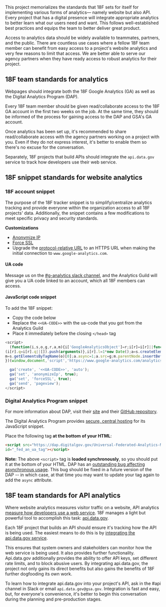This project memorializes the standards that 18F sets for itself for implementing various forms of analytics— namely website  but also API. Every project that has a digital presence will integrate appropriate analytics to better learn what our users need and want. This follows well-established best practices and equips the team to better deliver great product.

Access to analytics data should be widely available to teammates, partners, and the public. There are countless use cases where a fellow 18F team member can benefit from easy access to a project's website analytics and very few reasons to limit that access. We are better able to serve our agency partners when they have ready access to robust analytics for their project.

## 18F team standards for analytics

Webpages should integrate both the 18F Google Analytics (GA) as well as the Digital Analytics Program (DAP).

Every 18F team member should be given read/collaborate access to the 18F GA account in the first two weeks on the job.  At the same time, they should be informed of the process for gaining access to the DAP and GSA's GA account.

Once analytics has been set up, it's recommended to share read/collaborate access with the agency partners working on a project with you.  Even if they do not express interest, it's better to enable them so there's no excuse for the conversation.

Separately, 18F projects that build APIs should integrate the `api.data.gov` service to track how developers use their web service.

## 18F snippet standards for website analytics

### 18F account snippet

The purpose of the 18F tracker snippet is to simplify/centralize analytics tracking and provide everyone within the organization access to all 18F projects' data. Additionally, the snippet contains a few modifications to meet specific privacy and security standards.

**Customizations**

* [Anonymize IP](https://developers.google.com/analytics/devguides/collection/analyticsjs/field-reference#anonymizeIp)
* [Force SSL](https://developers.google.com/analytics/devguides/collection/analyticsjs/field-reference#forceSSL)
* Upgrade the [protocol-relative URL](http://www.paulirish.com/2010/the-protocol-relative-url/) to an HTTPS URL when making the initial connection to `www.google-analytics.com`.

#### UA code

Message us on the [#g-analytics slack channel](https://18f.slack.com/messages/g-analytics/), and the Analytics Guild will give you a UA code linked to an account, which all 18F members can access.


#### JavaScript code snippet

To add the 18F snippet:

* Copy the code below
* Replace the `<<UA-CODE>>` with the ua-code that you got from the Analytics Guild
* Place it immediately before the closing `</head>` tag

```javascript
<script>
  (function(i,s,o,g,r,a,m){i['GoogleAnalyticsObject']=r;i[r]=i[r]||function(){
(i[r].q=i[r].q||[]).push(arguments)},i[r].l=1*new Date();a=s.createElement(o),
m=s.getElementsByTagName(o)[0];a.async=1;a.src=g;m.parentNode.insertBefore(a,m)
})(window,document,'script','https://www.google-analytics.com/analytics.js','ga');

  ga('create', '<<UA-CODE>>', 'auto');
  ga('set', 'anonymizeIp', true);
  ga('set', 'forceSSL', true);
  ga('send', 'pageview');
</script>
```

### Digital Analytics Program snippet

For more information about DAP, visit their [site](https://www.digitalgov.gov/services/dap/) and their [GitHub repository](https://github.com/digital-analytics-program/gov-wide-code).

The Digital Analytics Program provides [secure, central hosting](https://www.digitalgov.gov/2015/08/14/secure-central-hosting-for-the-digital-analytics-program/) for its JavaScript snippet. 

Place the following tag **at the bottom of your HTML**:

```html
<script src="https://dap.digitalgov.gov/Universal-Federated-Analytics-Min.js"
id="_fed_an_ua_tag"></script>
```

**Note:** The above `<script>` tag is **loaded synchronously**, so you should put it at the bottom of your HTML. DAP has an [outstanding bug affecting asynchronous usage](https://github.com/digital-analytics-program/gov-wide-code/pull/28). This bug should be fixed in a future version of the DAP -- in which case, at that time you may want to update your tag again to add the `async` attribute.


## 18F team standards for API analytics

Where website analytics measures visitor traffic on a website, API analytics [measure how developers use a web service](https://pages.18f.gov/API-All-the-X/pages/api_analytics/).  18F manages a light but powerful tool to accomplish this task: [api.data.gov](https://api.data.gov/).

Each 18F project that builds an API should ensure it's tracking how the API is being used.  The easiest means to do this is by [integrating the api.data.gov service](http://api.data.gov/about/#how-to-participate).

This ensures that system owners and stakeholders can monitor how the web service is being used. It also provides further functionality.  Api.data.gov additionally provides the ability to offer API keys, set different rate limits, and to block abusive users.  By integrating api.data.gov, the project not only gains its direct benefits but also gains the benefits of 18F further dogfooding its own work.

To learn how to integrate api.data.gov into your project's API, ask in the #api channel in Slack or email `api.data.gov@gsa.gov`.  Integration is fast and easy, but, for everyone's convenience, it's better to begin this conversation during the planning and pre-production stages.
